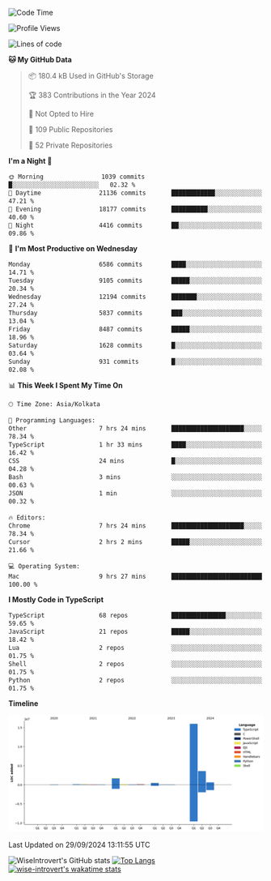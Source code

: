 <!--START_SECTION:waka-->
![Code Time](http://img.shields.io/badge/Code%20Time-1%2C639%20hrs%2020%20mins-blue)

![Profile Views](http://img.shields.io/badge/Profile%20Views-3-blue)

![Lines of code](https://img.shields.io/badge/From%20Hello%20World%20I%27ve%20Written-23.1%20million%20lines%20of%20code-blue)

**🐱 My GitHub Data** 

> 📦 180.4 kB Used in GitHub's Storage 
 > 
> 🏆 383 Contributions in the Year 2024
 > 
> 🚫 Not Opted to Hire
 > 
> 📜 109 Public Repositories 
 > 
> 🔑 52 Private Repositories 
 > 
**I'm a Night 🦉** 

```text
🌞 Morning                1039 commits        █░░░░░░░░░░░░░░░░░░░░░░░░   02.32 % 
🌆 Daytime                21136 commits       ████████████░░░░░░░░░░░░░   47.21 % 
🌃 Evening                18177 commits       ██████████░░░░░░░░░░░░░░░   40.60 % 
🌙 Night                  4416 commits        ██░░░░░░░░░░░░░░░░░░░░░░░   09.86 % 
```
📅 **I'm Most Productive on Wednesday** 

```text
Monday                   6586 commits        ████░░░░░░░░░░░░░░░░░░░░░   14.71 % 
Tuesday                  9105 commits        █████░░░░░░░░░░░░░░░░░░░░   20.34 % 
Wednesday                12194 commits       ███████░░░░░░░░░░░░░░░░░░   27.24 % 
Thursday                 5837 commits        ███░░░░░░░░░░░░░░░░░░░░░░   13.04 % 
Friday                   8487 commits        █████░░░░░░░░░░░░░░░░░░░░   18.96 % 
Saturday                 1628 commits        █░░░░░░░░░░░░░░░░░░░░░░░░   03.64 % 
Sunday                   931 commits         █░░░░░░░░░░░░░░░░░░░░░░░░   02.08 % 
```


📊 **This Week I Spent My Time On** 

```text
🕑︎ Time Zone: Asia/Kolkata

💬 Programming Languages: 
Other                    7 hrs 24 mins       ████████████████████░░░░░   78.34 % 
TypeScript               1 hr 33 mins        ████░░░░░░░░░░░░░░░░░░░░░   16.42 % 
CSS                      24 mins             █░░░░░░░░░░░░░░░░░░░░░░░░   04.28 % 
Bash                     3 mins              ░░░░░░░░░░░░░░░░░░░░░░░░░   00.63 % 
JSON                     1 min               ░░░░░░░░░░░░░░░░░░░░░░░░░   00.32 % 

🔥 Editors: 
Chrome                   7 hrs 24 mins       ████████████████████░░░░░   78.34 % 
Cursor                   2 hrs 2 mins        █████░░░░░░░░░░░░░░░░░░░░   21.66 % 

💻 Operating System: 
Mac                      9 hrs 27 mins       █████████████████████████   100.00 % 
```

**I Mostly Code in TypeScript** 

```text
TypeScript               68 repos            ███████████████░░░░░░░░░░   59.65 % 
JavaScript               21 repos            █████░░░░░░░░░░░░░░░░░░░░   18.42 % 
Lua                      2 repos             ░░░░░░░░░░░░░░░░░░░░░░░░░   01.75 % 
Shell                    2 repos             ░░░░░░░░░░░░░░░░░░░░░░░░░   01.75 % 
Python                   2 repos             ░░░░░░░░░░░░░░░░░░░░░░░░░   01.75 % 
```



**Timeline**

![Lines of Code chart](https://raw.githubusercontent.com/wise-introvert/wise-introvert/master/assets/bar_graph.png)


 Last Updated on 29/09/2024 13:11:55 UTC
<!--END_SECTION:waka-->

![WiseIntrovert's GitHub stats](https://github-readme-stats.vercel.app/api?username=wise-introvert&count_private=true&show_icons=true)
[![Top Langs](https://github-readme-stats.vercel.app/api/top-langs/?username=wise-introvert&langs_count=10)](https://github.com/anuraghazra/github-readme-stats)
[![wise-introvert's wakatime stats](https://github-readme-stats.vercel.app/api/wakatime?username=wiseintrovert)](https://github.com/anuraghazra/github-readme-stats)
